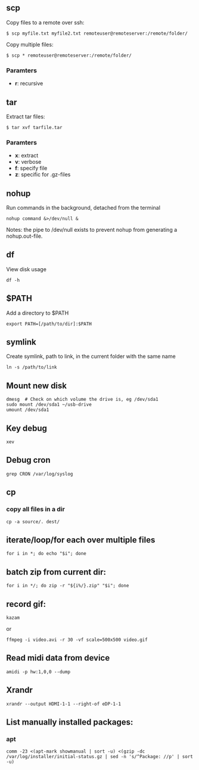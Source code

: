 ## scp

Copy files to a remote over ssh:

```console
$ scp myfile.txt myfile2.txt remoteuser@remoteserver:/remote/folder/
```

Copy multiple files:

```console
$ scp * remoteuser@remoteserver:/remote/folder/
```

### Paramters

- **r**: recursive

## tar

Extract tar files:


```console
$ tar xvf tarfile.tar
```

### Paramters

- **x**: extract
- **v**: verbose
- **f**: specify file
- **z**: specific for .gz-files

## nohup

Run commands in the background, detached from the terminal

```console
nohup command &>/dev/null &
```

Notes: the pipe to /dev/null exists to prevent nohup from generating a nohup.out-file.


## df

View disk usage

```console
df -h
```

## $PATH

Add a directory to $PATH
```console
export PATH=[/path/to/dir]:$PATH
```

## symlink

Create symlink, path to link, in the current folder with the same name
```console
ln -s /path/to/link
```

## Mount new disk
```console
dmesg  # Check on which volume the drive is, eg /dev/sda1
sudo mount /dev/sda1 ~/usb-drive
umount /dev/sda1
```

## Key debug
```console
xev
```

## Debug cron

```console
grep CRON /var/log/syslog
```
## cp

### copy all files in a dir
```console
cp -a source/. dest/
```

## iterate/loop/for each over multiple files
```console
for i in *; do echo "$i"; done
```

## batch zip from current dir:
```console
for i in */; do zip -r "${i%/}.zip" "$i"; done
```

## record gif:
```console
kazam
```
or
```console
ffmpeg -i video.avi -r 30 -vf scale=500x500 video.gif
```

## Read midi data from device
```console
amidi -p hw:1,0,0 --dump
```

## Xrandr
```console
xrandr --output HDMI-1-1 --right-of eDP-1-1
```

## List manually installed packages:

### apt
```console
comm -23 <(apt-mark showmanual | sort -u) <(gzip -dc /var/log/installer/initial-status.gz | sed -n 's/^Package: //p' | sort -u)
```
